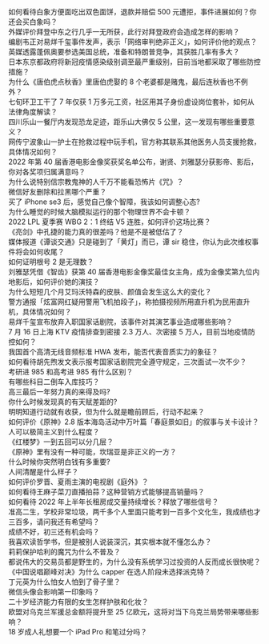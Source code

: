 如何看待白象方便面吃出双色面饼，退款并赔偿 500 元遭拒，事件进展如何？你还会买白象吗？  
外媒评价拜登中东之行几乎一无所获，此行对拜登政府会造成怎样的影响？  
编剧韦正对易烊千玺事件发声，表示「网络审判绝非正义」，如何评价他的观点？  
英媒透露蓬佩奥要参选美国总统，准备和特朗普竞争，其获胜几率有多大？  
日本东京都政府将新冠疫情感染级别调至最严重级别，目前当地都采取了哪些防控措施？  
为什么《唐伯虎点秋香》里唐伯虎娶的 8 个老婆都是赌鬼，最后连秋香也不例外？  
七旬环卫工干了 7 年仅获 1 万多元工资，社区用其子身份虚设岗位套补，如何从法律角度解读？  
四川乐山一餐厅内发现恐龙足迹，距乐山大佛仅 5 公里，这一发现有哪些重要意义？  
网传宁波象山一护士在抢救过程中玩手机，官方称其联系其他医务人员支援抢救，具体情况如何？  
2022 年第 40 届香港电影金像奖获奖名单公布，谢贤、刘雅瑟分获影帝、影后，你对各奖项归属满意吗？  
为什么说特别信宗教鬼神的人千万不能看恐怖片《咒》？  
微信好友删除和拉黑哪个严重？  
买了 iPhone se3 后，感觉自己像个智障，我该如何调整心态?  
为什么睡觉的时候大脑模拟运行的那个物理世界不会卡顿？  
2022 LPL 夏季赛 WBG 2：1 终结 V5 连胜，如何评价这场比赛？  
《亮剑》中孔捷的能力真的很差吗？他是不是被低估了？  
媒体报道《谭谈交通》只是碰到了「黄灯」而已，谭 sir 稳住，你认为此次维权事件将会如何收尾？  
如何证明根号 2 是无理数？  
刘雅瑟凭借《智齿》获第 40 届香港电影金像奖最佳女主角，成为金像奖第九位内地影后，如何评价她的演技？  
为什么短短几个月艾玛沃特森的皮肤、颜值会发生这么大的变化？  
警方通报「炫富网红疑用警用飞机拍段子」，称拍摄视频所用直升机为民用直升机，具体情况如何？  
易烊千玺宣布放弃入职国家话剧院，该事件对其演艺事业造成哪些影响？  
7 月 16 日上海 KTV 疫情排查到密接 2.3 万人、次密接 5 万人，目前当地疫情防控如何？  
我国首个高清无线音频标准 HWA 发布，能否代表音质实力的象征？  
如何看待胡先煦发文表示报考国家话剧院完全遵守规定，三次面试一次不少？  
考研进 985 和高考进 985 有什么区别？  
有哪些科目二倒车入库技巧？  
高三最后一年努力真的来得及吗?  
你什么时候发现真的有天赋差距的?  
明明知道行动就有收获，但为什么就是瞻前顾后，行动不起来？  
如何评价《原神》2.8 版本海岛活动中万叶篇「春庭景如旧」的叙事与关卡设计？  
人可以极简主义到什么程度？  
《红楼梦》一到五回可以分几层？  
《原神》里有没有一种可能，坎瑞亚是非正义的一方？  
什么时候你突然明白钱有多重要?  
人间清醒是什么样子？  
如何评价罗晋、夏雨主演的电视剧《庭外》？  
如何看待王麻子菜刀直播拍蒜？这种营销方式能够提高销量吗？  
如何看待 2022 年上半年长租房成交量持续增长？释放了哪些信号？  
准高二生，学校非常垃圾，两千多个人里面只能考到一百多个文化生，我成绩也才三百多，请问我还有希望吗？  
成绩不好，初三还有机会吗？  
我喜欢读哲学书，但是被别人说装深沉，其实根本就不懂怎么办？  
莉莉保护哈利的魔咒为什么不普及？  
都说伟大的交易员都是野生的，为什么没有系统学习过投资的人反而成长很快呢？  
《中国说唱巅峰对决》为什么 capper 在选人阶段未选择派克特？  
丁元英为什么怕女人怕到了骨子里？  
微信头像会影响第一印象吗？  
二十岁经济能力有限的女生怎样护肤和化妆？  
欧盟对乌克兰军援总金额将提升至 25 亿欧元，这将对当下乌克兰局势带来哪些影响？  
18 岁成人礼想要一个 iPad Pro 和笔过分吗？  
